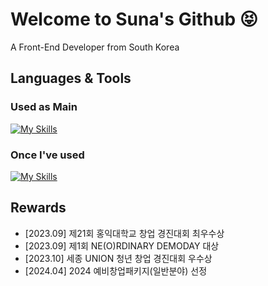 # Welcome to Suna's Github 😝

A Front-End Developer from South Korea

## Languages & Tools
### Used as Main
[![My Skills](https://skillicons.dev/icons?i=ts,js,html,css,styledcomponents,react,nextjs,tailwind)](https://skillicons.dev)

### Once I've used
[![My Skills](https://skillicons.dev/icons?i=threejs,aws,dynamodb,firebase,postgresql,unity)](https://skillicons.dev)

## Rewards
- [2023.09]   제21회 홍익대학교 창업 경진대회 최우수상
- [2023.09]   제1회 NE(O)RDINARY DEMODAY 대상
- [2023.10]   세종 UNION 청년 창업 경진대회 우수상
- [2024.04]   2024 예비창업패키지(일반분야) 선정
